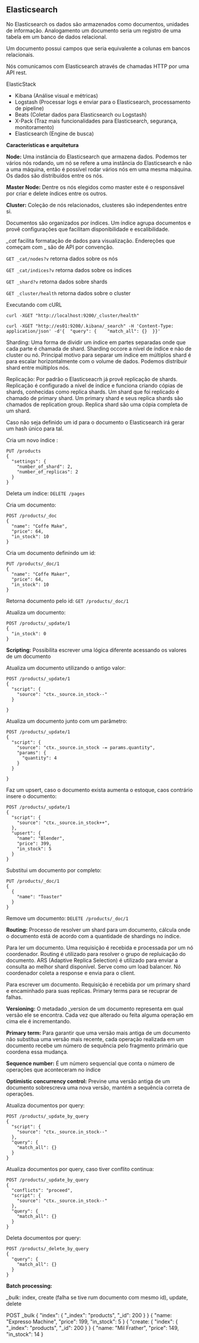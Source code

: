 ## Elasticsearch

No Elasticsearch os dados são armazenados como documentos, unidades de informação. Analogamento um documento seria um registro de uma tabela em um banco de dados relacional. 

Um documento possui campos que seria equivalente a colunas em bancos relacionais.

Nós comunicamos com Elasticsearch através de chamadas HTTP por uma API rest.

ElasticStack
- Kibana (Análise visual e métricas)
- Logstash (Processar logs e enviar para o Elasticsearch, processamento de pipeline)
- Beats (Coletar dados para Elasticsearch ou Logstash)
- X-Pack (Traz mais funcionalidades para Elasticsearch, segurança, monitoramento)
- Elasticsearch (Engine de busca)

**Características e arquitetura**

**Node:** Uma instância do Elasticsearch que armazena dados. Podemos ter vários nós rodando, um nó se refere a uma instância do Elasticsearch e não a uma máquina, então é possível rodar vários nós em uma mesma máquina. Os dados são distribuídos entre os nós.

**Master Node:** Dentre os nós elegidos como master este é o responsável por criar e delete índices entre os outros.

**Cluster:** Coleção de nós relacionados, clusteres são independentes entre si. 

Documentos são organizados por índices. Um índice agrupa documentos e provê configurações que facilitam disponibilidade e escalibilidade.

*_cat* facilita formatação de dados para visualização. Endereções que começam com _ são de API por convenção.

``GET _cat/nodes?v`` retorna dados sobre os nós

``GET _cat/indices?v`` retorna dados sobre os índices

``GET _shard?v`` retorna dados sobre shards

``GET _cluster/health`` retorna dados sobre o cluster

Executando com cURL

``curl -XGET "http://localhost:9200/_cluster/health"``

<pre><code>curl -XGET "http://es01:9200/.kibana/_search" -H 'Content-Type: application/json' -d'{  "query": {    "match_all": {}  }}'</code></pre>

Sharding: Uma forma de dividir um índice em partes separadas onde que cada parte é chamada de shard. Sharding occore a nível de índice e não de cluster ou nó. Principal motivo para separar um índice em múltiplos shard é para escalar horizontalmente com o volume de dados. Podemos distribuir shard entre múltiplos nós.

Replicação: Por padrão o Elasticseacrh já provê replicação de shards. Replicação é configurado a nível de índice e funciona criando cópias de shards, conhecidas como replica shards. Um shard que foi replicado é chamado de primary shard. Um primary shard e seus replica shards são chamados de replication group. Replica shard são uma cópia completa de um shard. 

Caso não seja definido um id para o documento o Elasticsearch irá gerar um hash único para tal.

Cria um novo índice :
<pre><code>PUT /products
{
  "settings": {
    "number_of_shard": 2,
    "number_of_replicas": 2
  }
}</code></pre> 

Deleta um índice:
``DELETE /pages`` 

Cria um documento:
<pre><code>POST /products/_doc
{
  "name": "Coffe Make",
  "price": 64,
  "in_stock": 10
}</code></pre>

Cria um documento definindo um id:
<pre><code>PUT /products/_doc/1
{
  "name": "Coffe Maker",
  "price": 64,
  "in_stock": 10
}</code></pre>

Retorna documento pelo id:
``GET /products/_doc/1`` 

Atualiza um documento:
<pre><code>POST /products/_update/1
{
  "in_stock": 0
}</code></pre> 

**Scripting:** Possibilita escrever uma lógica diferente acessando os valores de um documento

Atualiza um documento utilizando o antigo valor:
<pre><code>POST /products/_update/1
{
  "script": {
    "source": "ctx._source.in_stock--"
  }

}</code></pre> 

Atualiza um documento junto com um parâmetro:
<pre><code>POST /products/_update/1
{
  "script": {
    "source": "ctx._source.in_stock -= params.quantity",
    "params": {
      "quantity": 4
    }
  }

}</code></pre> 


Faz um upsert, caso o documento exista aumenta o estoque, caos contrário insere o documento:
<pre><code>POST /products/_update/1
{
  "script": {
    "source": "ctx._source.in_stock++",
  },
  "upsert": {
    "name": "Blender",
    "price": 399,
    "in_stock": 5
  }
}</code></pre> 

Substitui um documento por completo:
<pre><code>PUT /products/_doc/1
{
  {
    "name": "Toaster"
  }
}</code></pre> 

Remove um documento:
``DELETE /products/_doc/1`` 

**Routing:** Processo de resolver um shard para um documento, cálcula onde o documento está de acordo com a quantidade de shardings no índice.

Para ler um documento. Uma requisição é recebida e processada por um nó coordenador. Routing é utilizado para resolver o grupo de repluicação do documento. ARS (Adaptive Replica Selection) é utilizado para enviar a consulta ao melhor shard disponível. Serve como um load balancer. Nó coordenador coleta a response e envia para o client.

Para escrever um documento. Requisição é recebida por um primary shard e encaminhado para suas replicas. Primary terms para se recuprar de falhas.

**Versioning:** O metadado _version de um documento representa em qual versão ele se encontra. Cada vez que alterado ou feita alguma operação em cima ele é incrementando.

**Primary term:** Para garantir que uma versão mais antiga de um documento não substitua uma versão mais recente, cada operação realizada em um documento recebe um número de sequência pelo fragmento primário que coordena essa mudança.

**Sequence number:** É um número sequencial que conta o número de operações que aconteceram no índice

**Optimistic concurrency control:** Previne uma versão antiga de um documento sobrescreva uma nova versão, mantém a sequência correta de operações. 

Atualiza documentos por query:
<pre><code>POST /products/_update_by_query
{
  "script": {
    "source": "ctx._source.in_stock--"
  },
  "query": {
    "match_all": {}
  }
}</code></pre> 

Atualiza documentos por query, caso tiver conflito continua:
<pre><code>POST /products/_update_by_query
{
  "conflicts": "proceed",
  "script": {
    "source": "ctx._source.in_stock--"
  },
  "query": {
    "match_all": {}
  }
}</code></pre> 

Deleta documentos por query:
<pre><code>POST /products/_delete_by_query
{
  "query": {
    "match_all": {}
  }
}</code></pre> 

**Batch processing:** 

*_bulk*: index, create (falha se tive rum documento com mesmo id), update, delete

POST _bulk
{ "index": { "_index": "products", "_id": 200 } }
{ "name: "Expresso Machine",  "price": 199, "in_stock": 5 }
{ "create: { "index": { "_index": "products", "_id": 200 } }
{ "name: "Mil Frather", "price": 149, "in_stock": 14 }